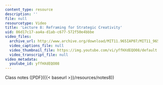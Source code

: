 ```yaml
---
content_type: resource
description: ''
file: null
resourcetype: Video
title: 'Lecture 8: Reframing for Strategic Creativity'
uid: 86d17c17-aa4a-d1ab-c677-572f50e4bbbe
video_files:
  archive_url: http://www.archive.org/download/MIT11.965IAP07/MIT11_965IAP07lec08_220k.mp4
  video_captions_file: null
  video_thumbnail_file: https://img.youtube.com/vi/yffHXdEQO08/default.jpg
  video_transcript_file: null
video_metadata:
  youtube_id: yffHXdEQO08
---
```


Class notes ([PDF]({{< baseurl >}}/resources/notes8))